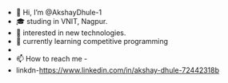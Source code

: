 - 👋 Hi, I’m @AkshayDhule-1
- 🎓 studing in VNIT, Nagpur.
- 👀 interested in new technologies.
- 🌱 currently learning competitive programming
- 
- 📫 How to reach me -
-   linkdn-https://www.linkedin.com/in/akshay-dhule-72442318b

<!---
AkshayDhule-1/AkshayDhule-1 is a ✨ special ✨ repository because its `README.md` (this file) appears on your GitHub profile.
You can click the Preview link to take a look at your changes.
--->
